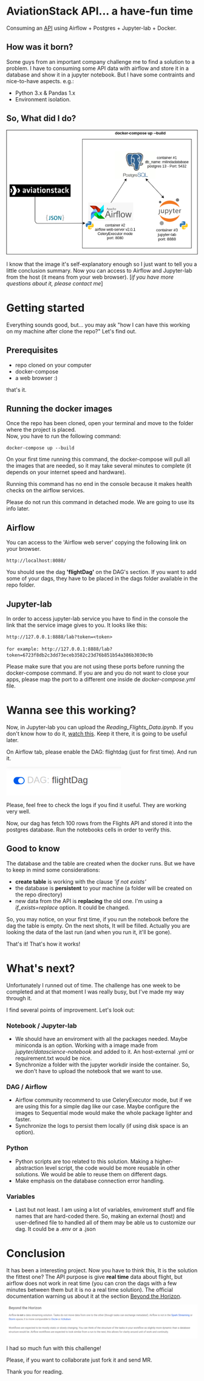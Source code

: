 # AviationStack API... a have-fun time

Consuming an [API](https://aviationstack.com/) using Airflow + Postgres + Jupyter-lab + Docker.
<br>
## How was it born?
Some guys from an important company challenge me to find a solution to a problem. I have to consuming some API data with airflow and store it in a database and show it in a jupyter notebook.
But I have some contraints and nice-to-have aspects. e.g.:

- Python 3.x & Pandas 1.x
- Environment isolation.

## So, What did I do?
![architecture](readme_img1.png)

I know that the image it's self-explanatory enough so I just want to tell you a little conclusion summary. Now you can access to Airflow and Jupyter-lab from the host (it means from your web browser).
[*if you have more questions about it, please contact me*]

# Getting started

Everything sounds good, but... you may ask "how I can have this working on my machine after clone the repo?" Let's find out.

## Prerequisites

- repo cloned on your computer
- docker-compose
- a web browser :)

that's it.

## Running the docker images

Once the repo has been cloned, open your terminal and move to the folder where the project is placed. 
<br>
Now, you have to run the following command:

    docker-compose up --build

On your first time running this command, the docker-compose will pull all the images that are needed, so it may take several minutes to complete (it depends on your internet speed and hardware).

Running this command has no end in the console because it makes health checks on the airflow services. 

Please do not run this command in detached mode. We are going to use its info later.

## Airflow

You can access to the 'Airflow web server' copying the following link on your browser.

    http://localhost:8080/

You should see the dag **'flightDag'** on the DAG's section. If you want to add some of your dags, they have to be placed in the dags folder available in the repo folder.

## Jupyter-lab

In order to access jupyter-lab service you have to find in the console the link that the service image gives to you. It looks like this:

    http://127.0.0.1:8888/lab?token=<token>

    for example: http://127.0.0.1:8888/lab?token=6723f8db2c3dd73eceb3582c23d76b851b54a386b3030c9b

Please make sure that you are not using these ports  before running the docker-compose command. If you are and you do not want to close your apps, please map the port to a different one inside de *docker-compose.yml* file.

# Wanna see this working?

Now, in Jupyter-lab you can upload the *Reading_Flights_Data.ipynb*. If you don't know how to do it, [watch this](https://www.youtube.com/watch?v=1bd2QHqQSH4). Keep it there, it is going to be useful later.

On Airflow tab, please enable the DAG: flightdag (just for first time). And run it. 

![enabled](readme_dag_enabled.png)

Please, feel free to check the logs if you find it useful. They are working very well.

Now, our dag has fetch 100 rows from the Flights API and stored it into the postgres database. Run the notebooks cells in order to verify this.

## Good to know

The database and the table are created when the docker runs. But we have to keep in mind some considerations:
- **create table** is working with the clause *'if not exists'*
- the database is **persistent** to your machine (a folder will be created on the repo directory)
- new data from the API is **replacing** the old one. I'm using a *if_exists=replace* option. It could be changed.

So, you may notice, on your first time, if you run the notebook before the dag the table is empty. On the next shots, It will be filled. Actually you are looking the data of the last run (and when you run it, it'll be gone).

That's it! That's how it works!

# What's next?

Unfortunately I runned out of time. The challenge has one week to be completed and at that moment I was really busy, but I've made my way through it.

I find several points of improvement. Let's look out:
### Notebook / Jupyter-lab
- We should have an enviroment with all the packages needed. Maybe miniconda is an option. Working with a image made from *jupyter/datascience-notebook* and added to it. An host-external .yml or requirement.txt would be nice.
- Synchronize a folder with the jupyter workdir inside the container. So, we don't have to upload the notebook that we want to use.

### DAG / Airflow
- Airflow community recommend to use CeleryExecutor mode, but if we are using this for a simple dag like our case. Maybe configure the images to Sequential mode would make the whole package lighter and faster.
- Synchronize the logs to persist them locally (if using disk space is an option).

### Python
- Python scripts are too related to this solution. Making a higher-abstraction level script, the code would be more reusable in other solutions. We would be able to reuse them on different dags.
- Make emphasis on the database connection error handling.

### Variables
- Last but not least. I am using a lot of variables, enviroment stuff and file names that are hard-coded there. So, making an external (host) and user-defined file to handled all of them may be able us to customize our dag. It could be a .env or a .json

# Conclusion

It has been a interesting project. Now you have to think this, It is the solution the fittest one? The API purpose is give **real time** data about flight, but airflow does not work in reat time (you can cron the dags with a few minutes between them but it is no a real time solution). The official documentation warning us about it at the section [Beyond the Horizon](http://airflow.apache.org/docs/apache-airflow/stable/index.html#beyond-the-horizon).

![horizon](readme_beyond_horizon.png)

I had so much fun with this challenge! 

Please, if you want to collaborate just fork it and send MR.

Thank you for reading.



